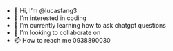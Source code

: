 - 👋 Hi, I’m @lucasfang3
- 👀 I’m interested in coding
- 🌱 I’m currently learning how to ask chatgpt questions 
- 💞️ I’m looking to collaborate on 
- 📫 How to reach me 0938890030

<!---
lucasfang3/lucasfang3 is a ✨ special ✨ repository because its `README.md` (this file) appears on your GitHub profile.
You can click the Preview link to take a look at your changes.
--->
